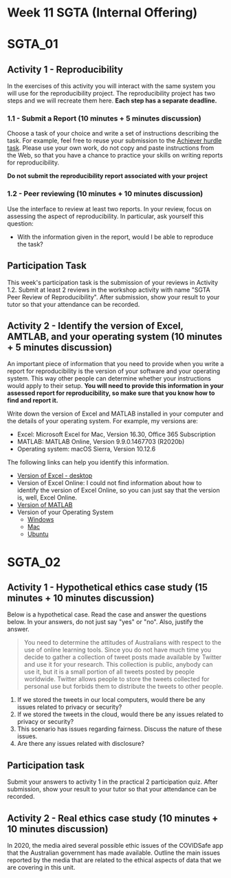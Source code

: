 # Week 11 SGTA (Internal Offering)

# SGTA_01

## Activity 1 - Reproducibility

In the exercises of this activity you will interact with the same system you will use for the reproducibility project. The reproducibility project has two steps and we will recreate them here. **Each step has a separate deadline.**

### 1.1 - Submit a Report (10 minutes + 5 minutes discussion)

Choose a task of your choice and write a set of instructions describing the task. For example, feel free to reuse your submission to the [Achiever hurdle task](https://ilearn.mq.edu.au/mod/turnitintooltwo/view.php?id=6351433). Please use your own work, do not copy and paste instructions from the Web, so that you have a chance to practice your skills on writing reports for reproducibility.

**Do not submit the reproducibility report associated with your project**

### 1.2 - Peer reviewing (10 minutes + 10 minutes discussion)

Use the interface to review at least two reports. In your review, focus on assessing the aspect of reproducibility. In particular, ask yourself this question:

* With the information given in the report, would I be able to reproduce the task?

## Participation Task

This week's participation task is the submission of your reviews in Activity 1.2. Submit at least 2 reviews in the workshop activity with name "SGTA Peer Review of Reproducibility". After submission, show your result to your tutor so that your attendance can be recorded.


## Activity 2 - Identify the version of Excel, AMTLAB, and your operating system (10 minutes + 5 minutes discussion)

An important piece of information that you need to provide when you write a report for reproducibility is the version of your software and your operating system. This way other people can determine whether your instructions would apply to their setup. **You will need to provide this information in your assessed report for reproducibility, so make sure that you know how to find and report it.**

Write down the version of Excel and MATLAB installed in your computer and the details of your operating system. For example, my versions are:

* Excel: Microsoft Excel for Mac, Version 16.30, Office 365 Subscription
* MATLAB: MATLAB Online, Version 9.9.0.1467703 (R2020b)
* Operating system: macOS Sierra, Version 10.12.6

The following links can help you identify this information.

* [Version of Excel - desktop](https://support.office.com/en-us/article/about-office-what-version-of-office-am-i-using-932788b8-a3ce-44bf-bb09-e334518b8b19)
* Version of Excel Online: I could not find information about how to identify the version of Excel Online, so you can just say that the version is, well, Excel Online.
* [Version of MATLAB](https://www.mathworks.com/help/matlab/ref/version.html)
* Version of your Operating System
  * [Windows](https://support.microsoft.com/en-au/help/13443/windows-which-version-am-i-running)
  * [Mac](https://support.apple.com/en-au/HT201260)
  * [Ubuntu](https://help.ubuntu.com/community/CheckingYourUbuntuVersion)

# SGTA_02

## Activity 1 - Hypothetical ethics case study (15 minutes + 10 minutes discussion)

Below is a hypothetical case. Read the case and answer the questions below. In your answers, do not just say "yes" or "no". Also, justify the answer.

> You need to determine the attitudes of Australians with respect to the use of online learning tools. Since you do not have much time you decide to gather a collection of tweet posts made available by Twitter and use it for your research. This collection is public, anybody can use it, but it is a small portion of all tweets posted by people worldwide. Twitter allows people to store the tweets collected for personal use but forbids them to distribute the tweets to other people.

1. If we stored the tweets in our local computers, would there be any issues related to privacy or security?
2. If we stored the tweets in the cloud, would there be any issues related to privacy or security?
3. This scenario has issues regarding fairness. Discuss the nature of these issues.
4. Are there any issues related with disclosure?

## Participation task

Submit your answers to activity 1 in the practical 2 participation quiz. After submission, show your result to your tutor so that your attendance can be recorded.


## Activity 2 - Real ethics case study (10 minutes + 10 minutes discussion)

In 2020, the media aired several possible ethic issues of the COVIDSafe app that the Australian government has made available. Outline the main issues reported by the media that are related to the ethical aspects of data that we are covering in this unit.
